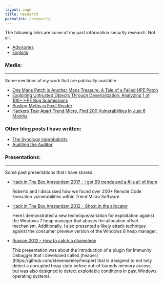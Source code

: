```yaml
---
layout: page
title: Research
permalink: /research/
---
```


<p class="cn">The following links are some of my past information security research. Not all.</p>

* [Advisories](/advisories)
* [Exploits](/exploits)

### Media:

---
<p class="cn">Some mentions of my work that are publically available.</p>

* [One Mans Patch is Another Mans Treasure. A Tale of a Failed HPE Patch](https://www.zerodayinitiative.com/blog/2018/2/6/one-mans-patch-is-another-mans-treasure-a-tale-of-a-failed-hpe-patch)
* [Exploiting Untrusted Objects Through Deserialization: Analyzing 1 of 100+ HPE Bug Submissions](https://www.thezdi.com/blog/2017/12/01/exploiting-untrusted-objects-through-deserialization-analyzing-1-of-100-hpe-bug-submissions)
* [Busting Myths in Foxit Reader](https://www.thezdi.com/blog/2017/8/17/busting-myths-in-foxit-reader)
* [Hackers Tear Apart Trend Micro, Find 200 Vulnerabilities In Just 6 Months](https://www.forbes.com/sites/thomasbrewster/2017/01/25/trend-micro-security-exposed-200-flaws-hacked/)

### Other blog posts I have written:

* [The Synology Improbability](https://www.offensive-security.com/offsec/the-synology-improbability/)
* [Auditing the Auditor](https://www.offensive-security.com/vulndev/auditing-the-auditor/)

### Presentations:

---
<p class="cn">Some past presentations that I have shared.</p>

* [Hack in The Box Amsterdam 2017 - I got 99 trends and a # is all of them](/assets/D1T1-Steven-Seeley-and-Roberto-Suggi-Liverani-I-Got-99-Trends-and-a-Shell-Is-All-Of-Them.pptx)

   <p class="cn">Roberto and I discussed how we found over 200+ Remote Code Execution vulnerabilities within Trend Micro Software.</p>

* [Hack in The Box Amsterdam 2012 - Ghost in the allocator](/assets/D2T2-Steven-Seeley-Ghost-In-the-Allocator.pdf)

   <p class="cn">Here I demonstrated a new technique/variation for exploitation against the Windows 7 heap manager that abuses the allocation offset mechanism. Additionally, I also presented a likely attack technique against the consumer preview version of the Windows 8 heap manager.</p>

* [Ruxcon 2012 - How to catch a chameleon](/assets/How-to-catch-a-chameleon-StevenSeeley-Ruxcon-2012.pdf)

   <p class="cn" markdown="1">This presentation was about the introduction of a plugin for Immunity Debugger that I developed called [heaper](https://github.com/stevenseeley/heaper) that is designed to not only detect a corrupted heap state before out-of-bounds memory access, but was also designed to detect exploitable conditions in past Windows operating systems.</p>